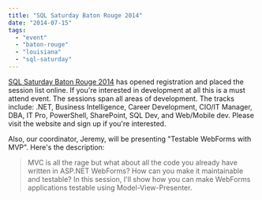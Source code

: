 ```yaml
---
title: "SQL Saturday Baton Rouge 2014"
date: "2014-07-15"
tags: 
  - "event"
  - "baton-rouge"
  - "louisiana"
  - "sql-saturday"
---
```


[SQL Saturday Baton Rouge 2014](http://sqlsaturday.com/324/eventhome.aspx "SQL Saturday Baton Rouge 2014") has opened registration and placed the session list online. If you're interested in development at all this is a must attend event. The sessions span all areas of development. The tracks include: .NET, Business Intelligence, Career Development, CIO/IT Manager, DBA, IT Pro, PowerShell, SharePoint, SQL Dev, and Web/Mobile dev. Please visit the website and sign up if you're interested.

Also, our coordinator, Jeremy, will be presenting "Testable WebForms with MVP". Here's the description:

> MVC is all the rage but what about all the code you already have written in ASP.NET WebForms? How can you make it maintainable and testable? In this session, I'll show how you can make WebForms applications testable using Model-View-Presenter.

